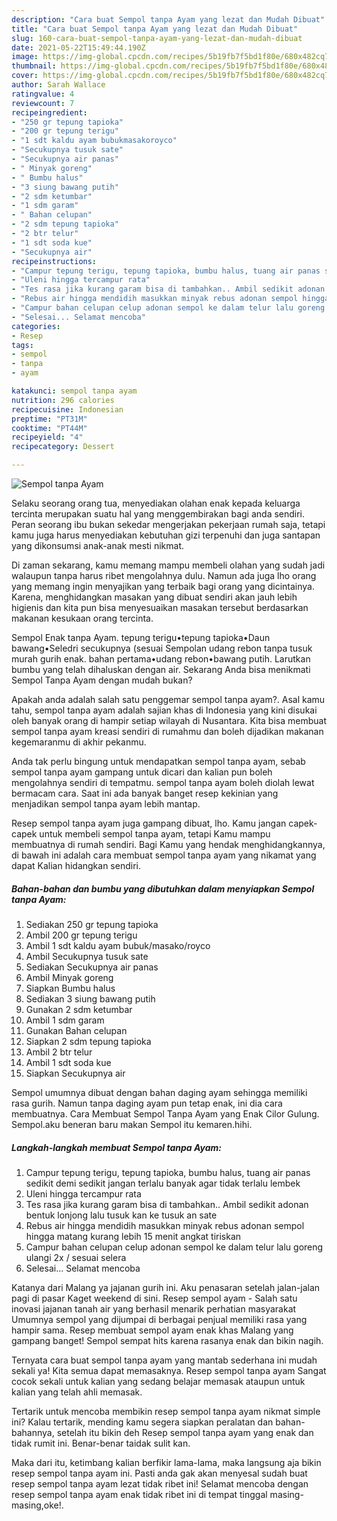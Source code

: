 ```yaml
---
description: "Cara buat Sempol tanpa Ayam yang lezat dan Mudah Dibuat"
title: "Cara buat Sempol tanpa Ayam yang lezat dan Mudah Dibuat"
slug: 160-cara-buat-sempol-tanpa-ayam-yang-lezat-dan-mudah-dibuat
date: 2021-05-22T15:49:44.190Z
image: https://img-global.cpcdn.com/recipes/5b19fb7f5bd1f80e/680x482cq70/sempol-tanpa-ayam-foto-resep-utama.jpg
thumbnail: https://img-global.cpcdn.com/recipes/5b19fb7f5bd1f80e/680x482cq70/sempol-tanpa-ayam-foto-resep-utama.jpg
cover: https://img-global.cpcdn.com/recipes/5b19fb7f5bd1f80e/680x482cq70/sempol-tanpa-ayam-foto-resep-utama.jpg
author: Sarah Wallace
ratingvalue: 4
reviewcount: 7
recipeingredient:
- "250 gr tepung tapioka"
- "200 gr tepung terigu"
- "1 sdt kaldu ayam bubukmasakoroyco"
- "Secukupnya tusuk sate"
- "Secukupnya air panas"
- " Minyak goreng"
- " Bumbu halus"
- "3 siung bawang putih"
- "2 sdm ketumbar"
- "1 sdm garam"
- " Bahan celupan"
- "2 sdm tepung tapioka"
- "2 btr telur"
- "1 sdt soda kue"
- "Secukupnya air"
recipeinstructions:
- "Campur tepung terigu, tepung tapioka, bumbu halus, tuang air panas sedikit demi sedikit jangan terlalu banyak agar tidak terlalu lembek"
- "Uleni hingga tercampur rata"
- "Tes rasa jika kurang garam bisa di tambahkan.. Ambil sedikit adonan bentuk lonjong lalu tusuk kan ke tusuk an sate"
- "Rebus air hingga mendidih masukkan minyak rebus adonan sempol hingga matang kurang lebih 15 menit angkat tiriskan"
- "Campur bahan celupan celup adonan sempol ke dalam telur lalu goreng ulangi 2x / sesuai selera"
- "Selesai... Selamat mencoba"
categories:
- Resep
tags:
- sempol
- tanpa
- ayam

katakunci: sempol tanpa ayam 
nutrition: 296 calories
recipecuisine: Indonesian
preptime: "PT31M"
cooktime: "PT44M"
recipeyield: "4"
recipecategory: Dessert

---
```



![Sempol tanpa Ayam](https://img-global.cpcdn.com/recipes/5b19fb7f5bd1f80e/680x482cq70/sempol-tanpa-ayam-foto-resep-utama.jpg)

Selaku seorang orang tua, menyediakan olahan enak kepada keluarga tercinta merupakan suatu hal yang menggembirakan bagi anda sendiri. Peran seorang ibu bukan sekedar mengerjakan pekerjaan rumah saja, tetapi kamu juga harus menyediakan kebutuhan gizi terpenuhi dan juga santapan yang dikonsumsi anak-anak mesti nikmat.

Di zaman  sekarang, kamu memang mampu membeli olahan yang sudah jadi walaupun tanpa harus ribet mengolahnya dulu. Namun ada juga lho orang yang memang ingin menyajikan yang terbaik bagi orang yang dicintainya. Karena, menghidangkan masakan yang dibuat sendiri akan jauh lebih higienis dan kita pun bisa menyesuaikan masakan tersebut berdasarkan makanan kesukaan orang tercinta. 

Sempol Enak tanpa Ayam. tepung terigu•tepung tapioka•Daun bawang•Seledri secukupnya (sesuai Sempolan udang rebon tanpa tusuk murah gurih enak. bahan pertama•udang rebon•bawang putih. Larutkan bumbu yang telah dihaluskan dengan air. Sekarang Anda bisa menikmati Sempol Tanpa Ayam dengan mudah bukan?

Apakah anda adalah salah satu penggemar sempol tanpa ayam?. Asal kamu tahu, sempol tanpa ayam adalah sajian khas di Indonesia yang kini disukai oleh banyak orang di hampir setiap wilayah di Nusantara. Kita bisa membuat sempol tanpa ayam kreasi sendiri di rumahmu dan boleh dijadikan makanan kegemaranmu di akhir pekanmu.

Anda tak perlu bingung untuk mendapatkan sempol tanpa ayam, sebab sempol tanpa ayam gampang untuk dicari dan kalian pun boleh mengolahnya sendiri di tempatmu. sempol tanpa ayam boleh diolah lewat bermacam cara. Saat ini ada banyak banget resep kekinian yang menjadikan sempol tanpa ayam lebih mantap.

Resep sempol tanpa ayam juga gampang dibuat, lho. Kamu jangan capek-capek untuk membeli sempol tanpa ayam, tetapi Kamu mampu membuatnya di rumah sendiri. Bagi Kamu yang hendak menghidangkannya, di bawah ini adalah cara membuat sempol tanpa ayam yang nikamat yang dapat Kalian hidangkan sendiri.

<!--inarticleads1-->

##### Bahan-bahan dan bumbu yang dibutuhkan dalam menyiapkan Sempol tanpa Ayam:

1. Sediakan 250 gr tepung tapioka
1. Ambil 200 gr tepung terigu
1. Ambil 1 sdt kaldu ayam bubuk/masako/royco
1. Ambil Secukupnya tusuk sate
1. Sediakan Secukupnya air panas
1. Ambil  Minyak goreng
1. Siapkan  Bumbu halus
1. Sediakan 3 siung bawang putih
1. Gunakan 2 sdm ketumbar
1. Ambil 1 sdm garam
1. Gunakan  Bahan celupan
1. Siapkan 2 sdm tepung tapioka
1. Ambil 2 btr telur
1. Ambil 1 sdt soda kue
1. Siapkan Secukupnya air


Sempol umumnya dibuat dengan bahan daging ayam sehingga memiliki rasa gurih. Namun tanpa daging ayam pun tetap enak, ini dia cara membuatnya. Cara Membuat Sempol Tanpa Ayam yang Enak Cilor Gulung. Sempol.aku beneran baru makan Sempol itu kemaren.hihi. 

<!--inarticleads2-->

##### Langkah-langkah membuat Sempol tanpa Ayam:

1. Campur tepung terigu, tepung tapioka, bumbu halus, tuang air panas sedikit demi sedikit jangan terlalu banyak agar tidak terlalu lembek
1. Uleni hingga tercampur rata
1. Tes rasa jika kurang garam bisa di tambahkan.. Ambil sedikit adonan bentuk lonjong lalu tusuk kan ke tusuk an sate
1. Rebus air hingga mendidih masukkan minyak rebus adonan sempol hingga matang kurang lebih 15 menit angkat tiriskan
1. Campur bahan celupan celup adonan sempol ke dalam telur lalu goreng ulangi 2x / sesuai selera
1. Selesai... Selamat mencoba


Katanya dari Malang ya jajanan gurih ini. Aku penasaran setelah jalan-jalan pagi di pasar Kaget weekend di sini. Resep sempol ayam - Salah satu inovasi jajanan tanah air yang berhasil menarik perhatian masyarakat Umumnya sempol yang dijumpai di berbagai penjual memiliki rasa yang hampir sama. Resep membuat sempol ayam enak khas Malang yang gampang banget! Sempol sempat hits karena rasanya enak dan bikin nagih. 

Ternyata cara buat sempol tanpa ayam yang mantab sederhana ini mudah sekali ya! Kita semua dapat memasaknya. Resep sempol tanpa ayam Sangat cocok sekali untuk kalian yang sedang belajar memasak ataupun untuk kalian yang telah ahli memasak.

Tertarik untuk mencoba membikin resep sempol tanpa ayam nikmat simple ini? Kalau tertarik, mending kamu segera siapkan peralatan dan bahan-bahannya, setelah itu bikin deh Resep sempol tanpa ayam yang enak dan tidak rumit ini. Benar-benar taidak sulit kan. 

Maka dari itu, ketimbang kalian berfikir lama-lama, maka langsung aja bikin resep sempol tanpa ayam ini. Pasti anda gak akan menyesal sudah buat resep sempol tanpa ayam lezat tidak ribet ini! Selamat mencoba dengan resep sempol tanpa ayam enak tidak ribet ini di tempat tinggal masing-masing,oke!.

